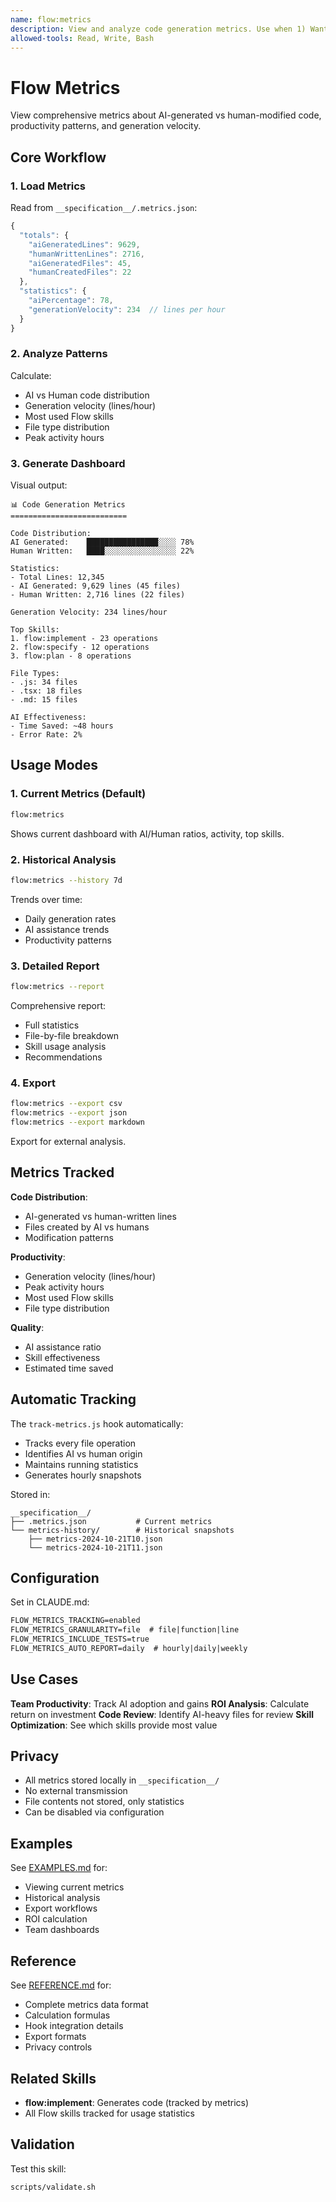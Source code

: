 ```yaml
---
name: flow:metrics
description: View and analyze code generation metrics. Use when 1) Want AI vs human code ratio, 2) User says "show/view metrics", 3) Track productivity metrics, 4) Analyze code generation patterns, 5) Generate AI effectiveness reports. Shows comprehensive metrics dashboard.
allowed-tools: Read, Write, Bash
---
```


# Flow Metrics

View comprehensive metrics about AI-generated vs human-modified code, productivity patterns, and generation velocity.

## Core Workflow

### 1. Load Metrics

Read from `__specification__/.metrics.json`:
```javascript
{
  "totals": {
    "aiGeneratedLines": 9629,
    "humanWrittenLines": 2716,
    "aiGeneratedFiles": 45,
    "humanCreatedFiles": 22
  },
  "statistics": {
    "aiPercentage": 78,
    "generationVelocity": 234  // lines per hour
  }
}
```

### 2. Analyze Patterns

Calculate:
- AI vs Human code distribution
- Generation velocity (lines/hour)
- Most used Flow skills
- File type distribution
- Peak activity hours

### 3. Generate Dashboard

Visual output:
```
📊 Code Generation Metrics
==========================

Code Distribution:
AI Generated:    ████████████████░░░░ 78%
Human Written:   ████░░░░░░░░░░░░░░░░ 22%

Statistics:
- Total Lines: 12,345
- AI Generated: 9,629 lines (45 files)
- Human Written: 2,716 lines (22 files)

Generation Velocity: 234 lines/hour

Top Skills:
1. flow:implement - 23 operations
2. flow:specify - 12 operations
3. flow:plan - 8 operations

File Types:
- .js: 34 files
- .tsx: 18 files
- .md: 15 files

AI Effectiveness:
- Time Saved: ~48 hours
- Error Rate: 2%
```

## Usage Modes

### 1. Current Metrics (Default)

```bash
flow:metrics
```

Shows current dashboard with AI/Human ratios, activity, top skills.

### 2. Historical Analysis

```bash
flow:metrics --history 7d
```

Trends over time:
- Daily generation rates
- AI assistance trends
- Productivity patterns

### 3. Detailed Report

```bash
flow:metrics --report
```

Comprehensive report:
- Full statistics
- File-by-file breakdown
- Skill usage analysis
- Recommendations

### 4. Export

```bash
flow:metrics --export csv
flow:metrics --export json
flow:metrics --export markdown
```

Export for external analysis.

## Metrics Tracked

**Code Distribution**:
- AI-generated vs human-written lines
- Files created by AI vs humans
- Modification patterns

**Productivity**:
- Generation velocity (lines/hour)
- Peak activity hours
- Most used Flow skills
- File type distribution

**Quality**:
- AI assistance ratio
- Skill effectiveness
- Estimated time saved

## Automatic Tracking

The `track-metrics.js` hook automatically:
- Tracks every file operation
- Identifies AI vs human origin
- Maintains running statistics
- Generates hourly snapshots

Stored in:
```
__specification__/
├── .metrics.json           # Current metrics
└── metrics-history/        # Historical snapshots
    ├── metrics-2024-10-21T10.json
    └── metrics-2024-10-21T11.json
```

## Configuration

Set in CLAUDE.md:
```markdown
FLOW_METRICS_TRACKING=enabled
FLOW_METRICS_GRANULARITY=file  # file|function|line
FLOW_METRICS_INCLUDE_TESTS=true
FLOW_METRICS_AUTO_REPORT=daily  # hourly|daily|weekly
```

## Use Cases

**Team Productivity**: Track AI adoption and gains
**ROI Analysis**: Calculate return on investment
**Code Review**: Identify AI-heavy files for review
**Skill Optimization**: See which skills provide most value

## Privacy

- All metrics stored locally in `__specification__/`
- No external transmission
- File contents not stored, only statistics
- Can be disabled via configuration

## Examples

See [EXAMPLES.md](./EXAMPLES.md) for:
- Viewing current metrics
- Historical analysis
- Export workflows
- ROI calculation
- Team dashboards

## Reference

See [REFERENCE.md](./REFERENCE.md) for:
- Complete metrics data format
- Calculation formulas
- Hook integration details
- Export formats
- Privacy controls

## Related Skills

- **flow:implement**: Generates code (tracked by metrics)
- All Flow skills tracked for usage statistics

## Validation

Test this skill:
```bash
scripts/validate.sh
```
